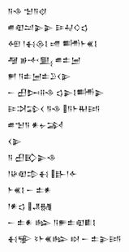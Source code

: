 <div class='block'>
<div class='line'>𒀀𒈾 𒈠𒀀𒋼</div>
<div class='line'>𒌑𒊏𒁺𒉌𒉌 𒄿𒄷𒄭𒌓</div>
<div class='line'>𒅇 𒁹𒈬𒁲𒋙 𒋬 𒌦𒈨𒌍𒋙</div>
<div class='line'>𒆷 𒂊𒋾𒅅 𒌑𒉺𒅁</div>
<div class='line'>𒂍 𒀀𒉺𒅁𒉺𒊒𒌋𒉌</div>
<div class='line'>𒀸 𒌷𒄖𒍝𒈾 𒌓𒉌𒋙𒌦𒉌</div>
<div class='line'>𒄿𒋫𒁉𒌋 𒀀𒈾 𒀀𒈨𒊑𒅀</div>
<div class='line'>𒌑𒈠𒀀 𒀭𒉡𒋆</div>
<div class='line'>𒌋𒉌</div>
<div class='line'>𒀀 𒌷𒃼𒉌𒈾</div>
<div class='line'>𒁹𒄩𒊏𒄠𒈬 𒃲𒁹𒅆</div>
<div class='line'>𒈨𒌍𒋙 𒀸 𒉺𒀭</div>
<div class='line'>𒁹𒀭𒌓 𒂗𒉆</div>
<div class='line'>𒀸 𒉺𒀭 𒈗 𒀀𒊓𒉺𒊏𒀾𒋙</div>
<div class='line'>𒈬𒊌 𒂟𒈨𒌍𒈗 𒊭 𒀸 𒉺𒉌𒅀</div>
</div>